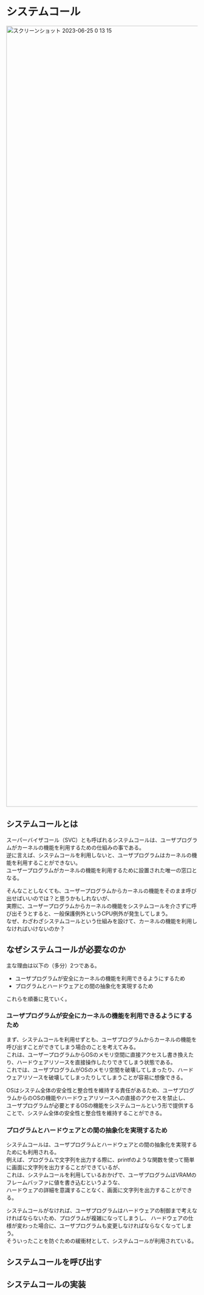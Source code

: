 # システムコール

<img width="2059" alt="スクリーンショット 2023-06-25 0 13 15" src="https://github.com/junyaU/os_study_memo/assets/61627945/06a4e214-0b14-4f5c-8c0b-86d4584965a5">

## システムコールとは
スーパーバイザコール（SVC）とも呼ばれるシステムコールは、ユーザプログラムがカーネルの機能を利用するための仕組みの事である。 \
逆に言えば、システムコールを利用しないと、ユーザプログラムはカーネルの機能を利用することができない。\
ユーザープログラムがカーネルの機能を利用するために設置された唯一の窓口となる。

そんなことしなくても、ユーザープログラムからカーネルの機能をそのまま呼び出せばいいのでは？と思うかもしれないが、\
実際に、ユーザープログラムからカーネルの機能をシステムコールを介さずに呼び出そうとすると、一般保護例外というCPU例外が発生してしまう。\
なぜ、わざわざシステムコールという仕組みを設けて、カーネルの機能を利用しなければいけないのか？

## なぜシステムコールが必要なのか
主な理由は以下の（多分）2つである。
- ユーザプログラムが安全にカーネルの機能を利用できるようにするため
- プログラムとハードウェアとの間の抽象化を実現するため

これらを順番に見ていく。

### ユーザプログラムが安全にカーネルの機能を利用できるようにするため
まず、システムコールを利用せずとも、ユーザプログラムからカーネルの機能を呼び出すことができてしまう場合のことを考えてみる。\
これは、ユーザープログラムからOSのメモリ空間に直接アクセスし書き換えたり、ハードウェアリソースを直接操作したりできてしまう状態である。\
これでは、ユーザプログラムがOSのメモリ空間を破壊してしまったり、ハードウェアリソースを破壊してしまったりしてしまうことが容易に想像できる。

OSはシステム全体の安全性と整合性を維持する責任があるため、ユーザプログラムからのOSの機能やハードウェアリソースへの直接のアクセスを禁止し、\
ユーザプログラムが必要とするOSの機能をシステムコールという形で提供することで、システム全体の安全性と整合性を維持することができる。
### プログラムとハードウェアとの間の抽象化を実現するため
システムコールは、ユーザプログラムとハードウェアとの間の抽象化を実現するためにも利用される。\
例えば、プログラムで文字列を出力する際に、printfのような関数を使って簡単に画面に文字列を出力することができているが、\
これは、システムコールを利用しているおかげで、ユーザプログラムはVRAMのフレームバッファに値を書き込むというような、 \
ハードウェアの詳細を意識することなく、画面に文字列を出力することができる。

システムコールがなければ、ユーザプログラムはハードウェアの制御まで考えなければならないため、プログラムが複雑になってしまうし、
ハードウェアの仕様が変わった場合に、ユーザプログラムも変更しなければならなくなってしまう。\
そういったことを防ぐための緩衝材として、システムコールが利用されている。

## システムコールを呼び出す

## システムコールの実装
